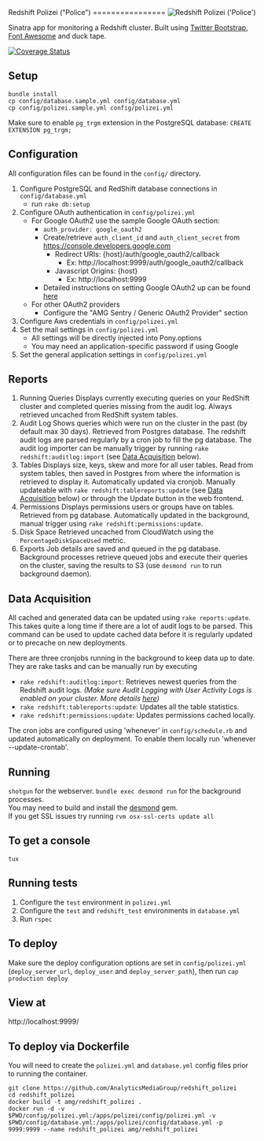 <img src="https://s3.amazonaws.com/amg-public/github/polizei.png" align="right" alt="Redshift Polizei ('Police')" />
Redshift Polizei ("Police")
================

Sinatra app for monitoring a Redshift cluster. Built using [Twitter Bootstrap](http://getbootstrap.com/), [Font Awesome](http://fortawesome.github.io/Font-Awesome/) and duck tape.

[![Coverage Status](https://coveralls.io/repos/AnalyticsMediaGroup/redshift_polizei/badge.svg?branch=origin%2Fmaster&service=github)](https://coveralls.io/github/AnalyticsMediaGroup/redshift_polizei?branch=origin%2Fmaster)

Setup
---------------------
```
bundle install
cp config/database.sample.yml config/database.yml
cp config/polizei.sample.yml config/polizei.yml
```
Make sure to enable `pg_trgm` extension in the PostgreSQL database: `CREATE EXTENSION pg_trgm;`

Configuration
---------------------
All configuration files can be found in the `config/` directory.

1. Configure PostgreSQL and RedShift database connections in `config/database.yml`
	- run `rake db:setup`
2. Configure OAuth authentication in `config/polizei.yml`
    - For Google OAuth2 use the sample Google OAuth section:
        - `auth_provider: google_oauth2`
        - Create/retrieve `auth_client_id` and `auth_client_secret` from https://console.developers.google.com
            - Redirect URIs: {host}/auth/google_oauth2/callback
                - Ex: http://localhost:9999/auth/google_oauth2/callback
            - Javascript Origins: {host}
                - Ex: http://localhost:9999
        - Detailed instructions on setting Google OAuth2 up can be found [here](https://github.com/zquestz/omniauth-google-oauth2#google-api-setup)
    - For other OAuth2 providers
        - Configure the "AMG Sentry / Generic OAuth2 Provider" section
3. Configure Aws credentials in `config/polizei.yml`
4. Set the mail settings in `config/polizei.yml`
    - All settings will be directly injected into Pony.options
	- You may need an application-specific password if using Google
5. Set the general application settings in `config/polizei.yml`

Reports
---------------------
1. Running Queries
Displays currently executing queries on your RedShift cluster and completed queries missing from the audit log. Always retrieved uncached from RedShift system tables.
2. Audit Log
Shows queries which were run on the cluster in the past (by default max 30 days). Retrieved from Postgres database. The redshift audit logs are parsed regularly by a cron job to fill the pg database. The audit log importer can be manually trigger by running `rake redshift:auditlog:import` (see [Data Acquisition](#data-acquisition) below).
3. Tables
Displays size, keys, skew and more for all user tables. Read from system tables, then saved in Postgres from where the information is retrieved to display it. Automatically updated via cronjob. Manually updateable with `rake redshift:tablereports:update` (see [Data Acquisition](#data-acquisition) below) or through the Update button in the web frontend.
4. Permissions
Displays permissions users or groups have on tables. Retrieved from pg database. Automatically updated in the background, manual trigger using `rake redshift:permissions:update`.
5. Disk Space
Retrieved uncached from CloudWatch using the `PercentageDiskSpaceUsed` metric.
6. Exports
Job details are saved and queued in the pg database. Background processes retrieve queued jobs and execute their queries on the cluster, saving the results to S3 (use `desmond run` to run background daemon).

Data Acquisition
---------------------
All cached and generated data can be updated using `rake reports:update`. This takes quite a long time if there are a lot of audit logs to be parsed. This command can be used to update cached data before it is regularly updated or to precache on new deployments.

There are three cronjobs running in the background to keep data up to date. They are rake tasks and can be manually run by executing

- `rake redshift:auditlog:import`: Retrieves newest queries from the Redshift audit logs. _(Make sure Audit Logging with User Activity Logs is enabled on your cluster. More details [here](http://docs.aws.amazon.com/redshift/latest/mgmt/db-auditing.html))_
- `rake redshift:tablereports:update`: Updates all the table statistics.
- `rake redshift:permissions:update`: Updates permissions cached locally.

The cron jobs are configured using 'whenever' in `config/schedule.rb` and updated automatically on deployment. To enable them locally run 'whenever --update-crontab'.

Running
---------------------
`shotgun` for the webserver. `bundle exec desmond run` for the background processes.
<br>You may need to build and install the [desmond](https://github.com/AnalyticsMediaGroup/desmond) gem.
<br>If you get SSL issues try running `rvm osx-ssl-certs update all`

To get a console
---------------------
`tux`

Running tests
---------------------
1. Configure the `test` environment in `polizei.yml`
2. Configure the `test` and `redshift_test` environments in `database.yml`
3. Run `rspec`

To deploy
---------------------
Make sure the deploy configuration options are set in `config/polizei.yml` (`deploy_server_url`, `deploy_user` and `deploy_server_path`), then run `cap production deploy`

View at
---------------------
http://localhost:9999/

To deploy via Dockerfile
---------------------
You will need to create the `polizei.yml` and `database.yml` config files prior to running the container.

```
git clone https://github.com/AnalyticsMediaGroup/redshift_polizei
cd redshift_polizei
docker build -t amg/redshift_polizei .
docker run -d -v $PWD/config/polizei.yml:/apps/polizei/config/polizei.yml -v $PWD/config/database.yml:/apps/polizei/config/database.yml -p 9999:9999 --name redshift_polizei amg/redshift_polizei
```
